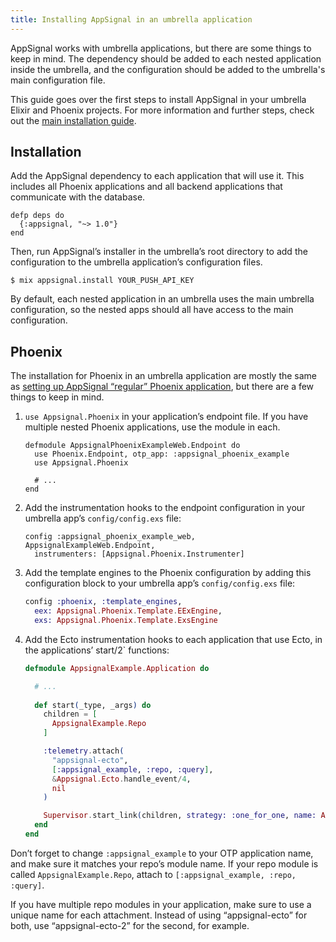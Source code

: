 ```yaml
---
title: Installing AppSignal in an umbrella application
---
```


AppSignal works with umbrella applications, but there are some things to keep in mind. The dependency should be added to each nested application inside the umbrella, and the configuration should be added to the umbrella's main configuration file.

This guide goes over the first steps to install AppSignal in your umbrella Elixir and Phoenix projects. For more information and further steps, check out the [main installation guide](https://docs.appsignal.com/elixir/installation.html).

## Installation

Add the AppSignal dependency to each application that will use it. This includes all Phoenix applications and all backend applications that communicate with the database.

    defp deps do
      {:appsignal, "~> 1.0"}
    end

Then, run AppSignal’s installer in the umbrella’s root directory to add the configuration to the umbrella application’s configuration files.

    $ mix appsignal.install YOUR_PUSH_API_KEY

By default, each nested application in an umbrella uses the main umbrella configuration, so the nested apps should all have access to the main configuration.

## Phoenix

The installation for Phoenix in an umbrella application are mostly the same as [setting up AppSignal “regular” Phoenix application](https://docs.appsignal.com/elixir/integrations/phoenix.html), but there are a few things to keep in mind.

1. `use Appsignal.Phoenix` in your application’s endpoint file. If you have multiple nested Phoenix applications, use the module in each.

    ```
    defmodule AppsignalPhoenixExampleWeb.Endpoint do
      use Phoenix.Endpoint, otp_app: :appsignal_phoenix_example
      use Appsignal.Phoenix

      # ...
    end
    ```
  
2. Add the instrumentation hooks to the endpoint configuration in your umbrella app’s `config/config.exs` file:

    ```
    config :appsignal_phoenix_example_web, AppsignalExampleWeb.Endpoint,
      instrumenters: [Appsignal.Phoenix.Instrumenter]
    ```

3. Add the template engines to the Phoenix configuration by adding this configuration block to your umbrella app’s `config/config.exs` file:

    ``` elixir
    config :phoenix, :template_engines,
      eex: Appsignal.Phoenix.Template.EExEngine,
      exs: Appsignal.Phoenix.Template.ExsEngine
    ```
  
4. Add the Ecto instrumentation hooks to each application that use Ecto, in the applications’ start/2` functions:

    ``` elixir
    defmodule AppsignalExample.Application do
    
      # ...
      
      def start(_type, _args) do
        children = [
          AppsignalExample.Repo
        ]

        :telemetry.attach(
          "appsignal-ecto",
          [:appsignal_example, :repo, :query],
          &Appsignal.Ecto.handle_event/4,
          nil
        )

        Supervisor.start_link(children, strategy: :one_for_one, name: AppsignalExample.Supervisor)
      end
    end
    ```

Don’t forget to change `:appsignal_example` to your OTP application name, and make sure it matches your repo’s module name. If your repo module is called `AppsignalExample.Repo`, attach to `[:appsignal_example, :repo, :query]`.

If you have multiple repo modules in your application, make sure to use a unique name for each attachment. Instead of using “appsignal-ecto” for both, use “appsignal-ecto-2” for the second, for example.
